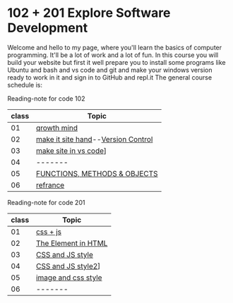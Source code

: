 # 102 + 201 Explore Software Development
Welcome and hello to my page, where you'll learn the basics of computer programming. It'll be a lot of work and a lot of fun.
In this course you will build your website but first it well prepare you to install some programs like Ubuntu and bash and vs code and git and make your windows version ready to work in it and sign in to GitHub and repl.it
The general course schedule is:

Reading-note for code 102

|class|Topic|
|-------|--------|
|01|[qrowth mind](Readme102-01.md)|
|02|[make it site hand](Reading-note\Readme102-02.md)--[Version Control](Reading-note\Readme102-02b.md)|
|03|[make site in vs code](Reading-note\Readme102-03.md)]|
|04|-------|
|05|[FUNCTIONS, METHODS & OBJECTS](Reading-note\Readme102-05.md)|
|06|[refrance](Reading-note\Readme102-06.md)|

Reading-note for code 201

|class|Topic|
|-------|--------|
|01|[css + js](Reading-note\Readme201-01.md)|
|02|[The Element in HTML](Reading-note\Readme201-02.md)|
|03|[CSS and JS style](Reading-note\Readme201-03.md)|
|04|[CSS and JS style2](Reading-note\Readme201-04.md)]|
|05|[image and css style](Reading-note\Readme201-05.md)|
|06|-------|